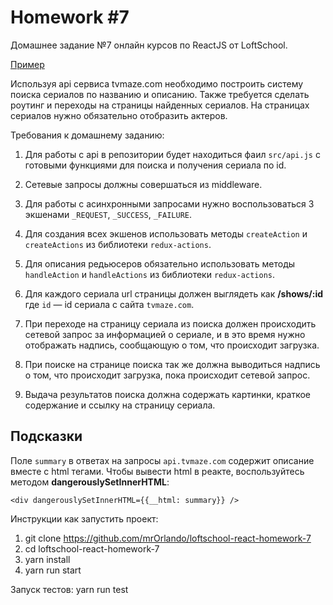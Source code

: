 # Homework #7

Домашнее задание №7 онлайн курсов по ReactJS от LoftSchool.

[Пример](http://5a14726ba1147763fd95909f.peaceful-johnson-d236f0.netlify.com)

Используя api сервиса tvmaze.com необходимо построить систему поиска сериалов по
названию и описанию. Также требуется сделать роутинг и переходы на страницы
найденных сериалов. На страницах сериалов нужно обязательно отобразить актеров.

Требования к домашнему заданию:

1. Для работы с api в репозитории будет находиться фаил `src/api.js` с готовыми
   функциями для поиска и получения сериала по id.

2. Сетевые запросы должны совершаться из middleware.

3. Для работы с асинхронными запросами нужно воспользоваться 3 экшенами
   `_REQUEST`, `_SUCCESS`, `_FAILURE`.

4. Для создания всех экшенов использовать методы `createAction` и
   `createActions` из библиотеки `redux-actions`.

5. Для описания редьюсеров обязательно использовать методы `handleAction` и
   `handleActions` из библиотеки `redux-actions`.

6. Для каждого сериала url страницы должен выглядеть как **/shows/:id** где `id`
   — id сериала с сайта `tvmaze.com`.

7. При переходе на страницу сериала из поиска должен происходить сетевой запрос
   за информацией о сериале, и в это время нужно отображать надпись, сообщающую
   о том, что происходит загрузка.

8. При поиске на странице поиска так же должна выводиться надпись о том, что
   происходит загрузка, пока происходит сетевой запрос.

9. Выдача результатов поиска должна содержать картинки, краткое содержание и
   ссылку на страницу сериала.

## Подсказки

Поле `summary` в ответах на запросы `api.tvmaze.com` содержит описание вместе с
html тегами. Чтобы вывести html в реакте, воспользуйтесь методом
**dangerouslySetInnerHTML**:

```
<div dangerouslySetInnerHTML={{__html: summary}} />
```

Инструкции как запустить проект:

1. git clone https://github.com/mrOrlando/loftschool-react-homework-7
2. cd loftschool-react-homework-7
3. yarn install
4. yarn run start

Запуск тестов: yarn run test
